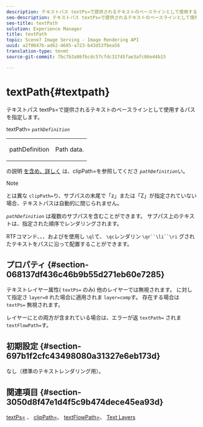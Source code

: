```yaml
---
description: テキストパス textPs=で提供されるテキストのベースラインとして使用するパスを指定します。
seo-description: テキストパス textPs=で提供されるテキストのベースラインとして使用するパスを指定します。
seo-title: textPath
solution: Experience Manager
title: textPath
topic: Scene7 Image Serving - Image Rendering API
uuid: a2f0047b-ad62-4605-a723-b43d53fbea56
translation-type: tm+mt
source-git-commit: 7bc7b3a86fbcdc57cfdc31745fae3afc06e44b15

---
```



# textPath{#textpath}

テキストパス textPs=で提供されるテキストのベースラインとして使用するパスを指定します。

textPath= *`pathDefinition`*

<table id="simpletable_74F549E8625B483A9B334B24A7EB6D22"> 
 <tr class="strow"> 
  <td class="stentry"> <p><span class="varname"> pathDefinition</span> </p> </td> 
  <td class="stentry"> <p>Path data. </p></td> 
 </tr> 
</table>

の説明 [を含め、詳しく](../../../../../is-api/http-ref/image-serving-api-ref/c-http-protocol-reference/c-command-reference/r-clippath.md#reference-8139b1b52dc54749b51b109521ddf83d) は、clipPath=を参照してくださ *`pathDefinition`*&#x200B;い。

>[!NOTE]
>
>とは異な `clipPath=`り、サブパスの末尾で「z」または「Z」が指定されていない場合、テキストパスは自動的に閉じられません。

*`pathDefinition`* は複数のサブパスを含むことができます。 サブパス上のテキストは、指定された順序でレンダリングされます。

RTFコマンド、、、およびを使用し `\ql`て、 `\qc`レンダリン `\qr``\li``\ri` グされたテキストをパスに沿って配置することができます。

## プロパティ {#section-068137df436c46b9b55d271eb60e7285}

テキストレイヤー属性( `textPs=` のみ) 他のレイヤーでは無視されます。 に対して指定さ `layer=0` れた場合に適用されま `layer=comp`す。 存在する場合は `textPs=` 無視されます。

レイヤーにとの両方が含まれている場合は、エラーが返 `textPath=` されま `textFlowPath=`す。

## 初期設定 {#section-697b1f2cfc43498080a31327e6eb173d}

なし（標準のテキストレンダリング用）。

## 関連項目 {#section-3050d8f47e1d4f5c9b474dece45ea93d}

[textPs=](../../../../../is-api/http-ref/image-serving-api-ref/c-http-protocol-reference/c-command-reference/r-textps.md#reference-4209a2a6169f44278da2647cfb0cd767) 、 [clipPath=](../../../../../is-api/http-ref/image-serving-api-ref/c-http-protocol-reference/c-command-reference/r-clippath.md#reference-8139b1b52dc54749b51b109521ddf83d)、 [textFlowPath=](../../../../../is-api/http-ref/image-serving-api-ref/c-http-protocol-reference/c-command-reference/r-textflowpath.md#reference-0b8d9493d71342f0b6a64a6d221584ef)、 [Text Layers](../../../../../is-api/http-ref/image-serving-api-ref/c-http-protocol-reference/c-text-formatting/r-text-layers.md#reference-47e78cfb18134db5ab09e17af14a6a8f)
